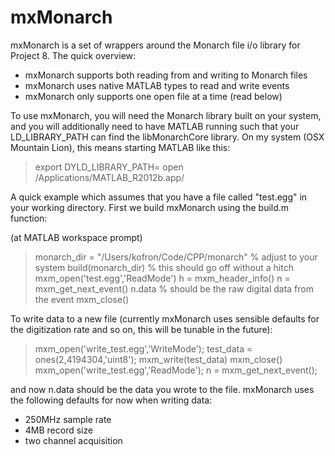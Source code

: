 mxMonarch
=========

mxMonarch is a set of wrappers around the Monarch file i/o library for Project 8.  The quick 
overview:

* mxMonarch supports both reading from and writing to Monarch files
* mxMonarch uses native MATLAB types to read and write events
* mxMonarch only supports one open file at a time (read below)

To use mxMonarch, you will need the Monarch library built on your system, and you will 
additionally need to have MATLAB running such that your LD_LIBRARY_PATH can find the 
libMonarchCore library.  On my system (OSX Mountain Lion), this means starting MATLAB like this:

> export DYLD_LIBRARY_PATH=<path to your monarch libraries>
> open /Applications/MATLAB_R2012b.app/

A quick example which assumes that you have a file called "test.egg" in your working
directory.  First we build mxMonarch using the build.m function:

(at MATLAB workspace prompt)
> monarch_dir = "/Users/kofron/Code/CPP/monarch" % adjust to your system
> build(monarch_dir) % this should go off without a hitch
> mxm_open('test.egg','ReadMode')
> h = mxm_header_info()
> n = mxm_get_next_event()
> n.data % should be the raw digital data from the event
> mxm_close()

To write data to a new file (currently mxMonarch uses sensible defaults for the digitization
rate and so on, this will be tunable in the future):

> mxm_open('write_test.egg','WriteMode');
> test_data = ones(2,4194304,'uint8');
> mxm_write(test_data)
> mxm_close()
> mxm_open('write_test.egg','ReadMode');
> n = mxm_get_next_event();

and now n.data should be the data you wrote to the file.  mxMonarch uses the following defaults
for now when writing data:

* 250MHz sample rate
* 4MB record size
* two channel acquisition


